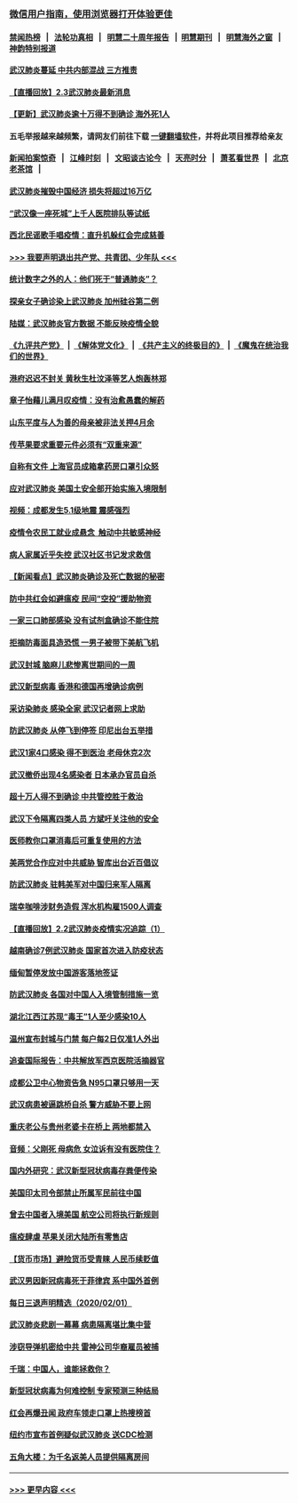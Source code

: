 ### [微信用户指南，使用浏览器打开体验更佳](https://github.com/gfw-breaker/banned-news1/blob/master/indexes/wechat-guide.md?t=0)
#### [禁闻热榜](热点新闻.md?t=0)  &nbsp;&nbsp;|&nbsp;&nbsp; [法轮功真相](https://github.com/gfw-breaker/truth/blob/master/README.md?t=0) &nbsp;&nbsp;|&nbsp;&nbsp; [明慧二十周年报告](https://github.com/gfw-breaker/mh-reports/blob/master/README.md?t=0) &nbsp;&nbsp;|&nbsp;&nbsp;[明慧期刊](https://github.com/gfw-breaker/mh-qikan) &nbsp;&nbsp;|&nbsp;&nbsp; [明慧海外之窗](https://github.com/gfw-breaker/mh-news/blob/master/README.md?t=0) &nbsp;&nbsp;|&nbsp;&nbsp; [神韵特别报道](https://github.com/gfw-breaker/mh-news/blob/master/shenyun.md?t=0)
#### [武汉肺炎蔓延 中共内部混战 三方推责](../pages/nsc413/n11839612.md?t=02031202) 
#### [【直播回放】2.3武汉肺炎最新消息](../pages/nsc413/n11840124.md?t=02031202) 
#### [【更新】武汉肺炎逾十万得不到确诊 海外死1人](../pages/nsc413/n11801312.md?t=02031202) 
#### 五毛举报越来越频繁，请网友们前往下载 [一键翻墙软件](https://github.com/gfw-breaker/ssr-accounts)，并将此项目推荐给亲友
#### [新闻拍案惊奇](https://github.com/gfw-breaker/banned-news1/blob/master/pages/link4.md) &nbsp;&nbsp;|&nbsp;&nbsp; [江峰时刻](https://github.com/gfw-breaker/banned-news1/blob/master/pages/link4.md) &nbsp;&nbsp;|&nbsp;&nbsp; [文昭谈古论今](https://github.com/gfw-breaker/banned-news1/blob/master/pages/link4.md) &nbsp;&nbsp;|&nbsp;&nbsp; [天亮时分](https://github.com/gfw-breaker/banned-news1/blob/master/pages/link4.md) &nbsp;&nbsp;|&nbsp;&nbsp; [萧茗看世界](https://github.com/gfw-breaker/banned-news1/blob/master/pages/link4.md) &nbsp;&nbsp;|&nbsp;&nbsp; [北京老茶馆](https://github.com/gfw-breaker/banned-news1/blob/master/pages/link4.md) &nbsp;&nbsp;|&nbsp;&nbsp; 
#### [武汉肺炎摧毁中国经济 损失将超过16万亿](../pages/nsc413/n11839723.md?t=02031202) 
#### [“武汉像一座死城”上千人医院排队等试纸](../pages/nsc413/n11839724.md?t=02031202) 
#### [西北民谣歌手唱疫情：直升机躲红会完成慈善](../pages/nsc413/n11839757.md?t=02031202) 
#### [>>> 我要声明退出共产党、共青团、少年队 <<<](https://github.com/begood0513/goodnews/blob/master/quit/letter.md) 
#### [统计数字之外的人：他们死于“普通肺炎”？](../pages/nsc413/n11839788.md?t=02031202) 
#### [探亲女子确诊染上武汉肺炎 加州硅谷第二例](../pages/nsc413/n11839784.md?t=02031202) 
#### [陆媒：武汉肺炎官方数据 不能反映疫情全貌](../pages/nsc413/n11839828.md?t=02031202) 
#### [《九评共产党》](https://github.com/begood0513/9ping.md/blob/master/README.md) &nbsp;|&nbsp; [《解体党文化》](../../../../jtdwh.md/blob/master/README.md)  &nbsp;|&nbsp; [《共产主义的终极目的》](../../../../gczydzjmd.md/blob/master/README.md) &nbsp;|&nbsp; [《魔鬼在统治我们的世界》](../../../../mgztzwmdsj.md/blob/master/README.md) 
#### [港府迟迟不封关 黄秋生杜汶泽等艺人炮轰林郑](../pages/nsc413/n11839562.md?t=02031202) 
#### [章子怡藉儿满月叹疫情：没有治愈愚蠢的解药](../pages/nsc413/n11839428.md?t=02031202) 
#### [山东平度与人为善的母亲被非法关押4月余](../pages/nsc413/n11834949.md?t=02031202) 
#### [传苹果要求重要元件必须有“双重来源”](../pages/nsc413/n11839717.md?t=02031202) 
#### [自称有文件 上海官员成箱拿药房口罩引众怒](../pages/nsc413/n11839279.md?t=02031202) 
#### [应对武汉肺炎 美国土安全部开始实施入境限制](../pages/nsc413/n11839729.md?t=02031202) 
#### [视频：成都发生5.1级地震 震感强烈](../pages/nsc413/n11839732.md?t=02031202) 
#### [疫情令农民工就业成悬念  触动中共敏感神经](../pages/nsc413/n11839625.md?t=02031202) 
#### [病人家属近乎失控 武汉社区书记发求救信](../pages/nsc413/n11839621.md?t=02031202) 
#### [【新闻看点】武汉肺炎确诊及死亡数据的秘密](../pages/nsc413/n11839539.md?t=02031202) 
#### [防中共红会如避瘟疫 民间“空投”援助物资](../pages/nsc413/n11839313.md?t=02031202) 
#### [一家三口肺部感染 没有试剂盒确诊不能住院](../pages/nsc413/n11839581.md?t=02031202) 
#### [拒摘防毒面具造恐慌 一男子被带下美航飞机](../pages/nsc413/n11839455.md?t=02031202) 
#### [武汉封城 脑麻儿悲惨离世期间的一周](../pages/nsc413/n11839378.md?t=02031202) 
#### [武汉新型病毒 香港和德国再增确诊病例](../pages/nsc413/n11839381.md?t=02031202) 
#### [采访染肺炎 感染全家 武汉记者网上求助](../pages/nsc413/n11839411.md?t=02031202) 
#### [防武汉肺炎 从停飞到停签 印尼出台五举措](../pages/nsc413/n11839282.md?t=02031202) 
#### [武汉1家4口感染 得不到医治 老母休克2次](../pages/nsc413/n11839277.md?t=02031202) 
#### [武汉撤侨出现4名感染者 日本承办官员自杀](../pages/nsc413/n11839044.md?t=02031202) 
#### [超十万人得不到确诊 中共管控胜于救治](../pages/nsc413/n11838462.md?t=02031202) 
#### [武汉下令隔离四类人员 方斌吁关注他的安全](../pages/nsc413/n11838878.md?t=02031202) 
#### [医师教你口罩消毒后可重复使用的方法](../pages/nsc413/n11839225.md?t=02031202) 
#### [美两党合作应对中共威胁 智库出台近百倡议](../pages/nsc413/n11838437.md?t=02031202) 
#### [防武汉肺炎 驻韩美军对中国归来军人隔离](../pages/nsc413/n11838970.md?t=02031202) 
#### [瑞幸咖啡涉财务造假 浑水机构雇1500人调查](../pages/nsc413/n11838486.md?t=02031202) 
#### [【直播回放】2.2武汉肺炎疫情实况追踪（1）](../pages/nsc413/n11838871.md?t=02031202) 
#### [越南确诊7例武汉肺炎 国家首次进入防疫状态](../pages/nsc413/n11838860.md?t=02031202) 
#### [缅甸暂停发放中国游客落地签证](../pages/nsc413/n11838730.md?t=02031202) 
#### [防武汉肺炎 各国对中国人入境管制措施一览](../pages/nsc413/n11838726.md?t=02031202) 
#### [湖北江西江苏现“毒王”1人至少感染10人](../pages/nsc413/n11838670.md?t=02031202) 
#### [温州宣布封城与门禁 每户每2日仅准1人外出](../pages/nsc413/n11838748.md?t=02031202) 
#### [追查国际报告：中共解放军西京医院活摘器官](../pages/nsc413/n11838359.md?t=02031202) 
#### [成都公卫中心物资告急 N95口罩只够用一天](../pages/nsc413/n11834896.md?t=02031202) 
#### [武汉病患被逼跳桥自杀 警方威胁不要上网](../pages/nsc413/n11838521.md?t=02031202) 
#### [重庆老公与贵州老婆卡在桥上 两地都禁入](../pages/nsc413/n11838677.md?t=02031202) 
#### [音频：父刚死 母病危 女泣诉有没有医院住？](../pages/nsc413/n11838501.md?t=02031202) 
#### [国内外研究：武汉新型冠状病毒存粪便传染](../pages/nsc413/n11838353.md?t=02031202) 
#### [美国印太司令部禁止所属军民前往中国](../pages/nsc413/n11838418.md?t=02031202) 
#### [曾去中国者入境美国 航空公司将执行新规则](../pages/nsc413/n11838375.md?t=02031202) 
#### [瘟疫肆虐 苹果关闭大陆所有零售店](../pages/nsc413/n11838235.md?t=02031202) 
#### [【货币市场】避险货币受青睐 人民币续贬值](../pages/nsc413/n11838086.md?t=02031202) 
#### [武汉男因新冠病毒死于菲律宾 系中国外首例](../pages/nsc413/n11838247.md?t=02031202) 
#### [每日三退声明精选（2020/02/01）](../pages/nsc413/n11838281.md?t=02031202) 
#### [武汉肺炎悲剧一幕幕 病患隔离堪比集中营](../pages/nsc413/n11838047.md?t=02031202) 
#### [涉窃导弹机密给中共 雷神公司华裔雇员被捕](../pages/nsc413/n11838129.md?t=02031202) 
#### [千瑞：中国人，谁能拯救你？](../pages/nsc413/n11838069.md?t=02031202) 
#### [新型冠状病毒为何难控制 专家预测三种结局](../pages/nsc413/n11838002.md?t=02031202) 
#### [红会再爆丑闻 政府车领走口罩上热搜榜首](../pages/nsc413/n11837825.md?t=02031202) 
#### [纽约市宣布首例疑似武汉肺炎 送CDC检测](../pages/nsc413/n11837852.md?t=02031202) 
#### [五角大楼：为千名返美人员提供隔离房间](../pages/nsc413/n11837831.md?t=02031202) 

----
#### [ >>> 更早内容 <<< ](../indexes/nsc413-earlier.md)
